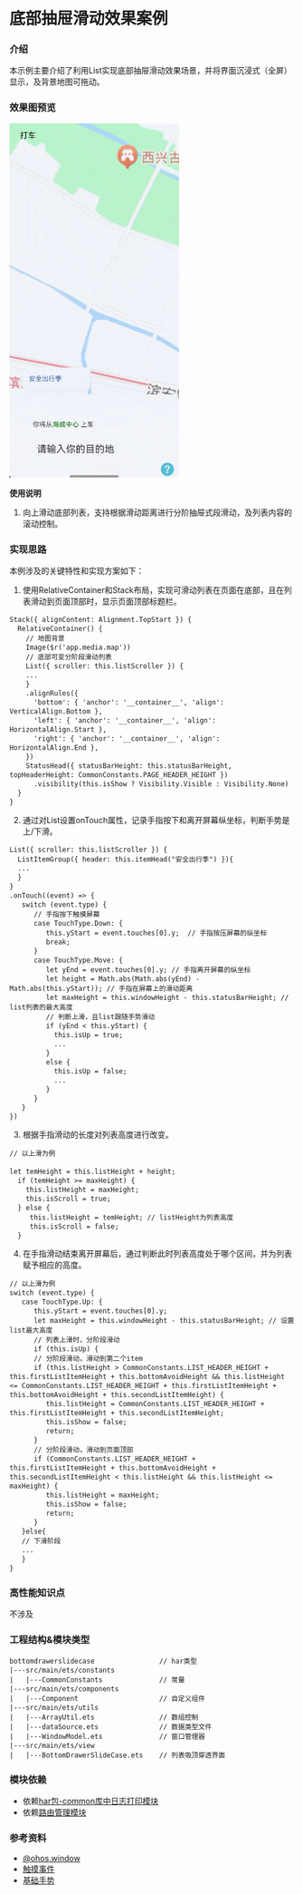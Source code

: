 # 底部抽屉滑动效果案例

### 介绍

本示例主要介绍了利用List实现底部抽屉滑动效果场景，并将界面沉浸式（全屏）显示，及背景地图可拖动。

### 效果图预览

<img src="../../product/entry/src/main/resources/base/media/bottom_drawer_slide.gif" width="300" >

**使用说明**

1. 向上滑动底部列表，支持根据滑动距离进行分阶抽屉式段滑动，及列表内容的滚动控制。

### 实现思路

本例涉及的关键特性和实现方案如下：

1. 使用RelativeContainer和Stack布局，实现可滑动列表在页面在底部，且在列表滑动到页面顶部时，显示页面顶部标题栏。

```
Stack({ alignContent: Alignment.TopStart }) {
  RelativeContainer() {
    // 地图背景
    Image($r('app.media.map'))
    // 底部可变分阶段滑动列表
    List({ scroller: this.listScroller }) {
    ...
    }
    .alignRules({
      'bottom': { 'anchor': '__container__', 'align': VerticalAlign.Bottom },
      'left': { 'anchor': '__container__', 'align': HorizontalAlign.Start },
      'right': { 'anchor': '__container__', 'align': HorizontalAlign.End },
    })
    StatusHead({ statusBarHeight: this.statusBarHeight, topHeaderHeight: CommonConstants.PAGE_HEADER_HEIGHT })
      .visibility(this.isShow ? Visibility.Visible : Visibility.None)
  }
}
```

2. 通过对List设置onTouch属性，记录手指按下和离开屏幕纵坐标，判断手势是上/下滑。

```
List({ scroller: this.listScroller }) {
  ListItemGroup({ header: this.itemHead("安全出行季") }){
  ...
  }
}
.onTouch((event) => {
   switch (event.type) {
      // 手指按下触摸屏幕
      case TouchType.Down: {
         this.yStart = event.touches[0].y;  // 手指按压屏幕的纵坐标
         break;
      }
      case TouchType.Move: {
         let yEnd = event.touches[0].y; // 手指离开屏幕的纵坐标
         let height = Math.abs(Math.abs(yEnd) - Math.abs(this.yStart)); // 手指在屏幕上的滑动距离
         let maxHeight = this.windowHeight - this.statusBarHeight; // list列表的最大高度
         // 判断上滑，且list跟随手势滑动
         if (yEnd < this.yStart) {
           this.isUp = true;
           ...
         }
         else {
           this.isUp = false;
           ...
         }
      }
   }
})
```

3. 根据手指滑动的长度对列表高度进行改变。

```
// 以上滑为例

let temHeight = this.listHeight + height;
  if (temHeight >= maxHeight) {
    this.listHeight = maxHeight;
    this.isScroll = true;
  } else {
     this.listHeight = temHeight; // listHeight为列表高度
     this.isScroll = false;
  }
```

4. 在手指滑动结束离开屏幕后，通过判断此时列表高度处于哪个区间，并为列表赋予相应的高度。

```
// 以上滑为例
switch (event.type) {
   case TouchType.Up: {         
      this.yStart = event.touches[0].y;        
      let maxHeight = this.windowHeight - this.statusBarHeight; // 设置list最大高度
      // 列表上滑时，分阶段滑动
      if (this.isUp) {
      // 分阶段滑动，滑动到第二个item
      if (this.listHeight > CommonConstants.LIST_HEADER_HEIGHT + this.firstListItemHeight + this.bottomAvoidHeight && this.listHeight <= CommonConstants.LIST_HEADER_HEIGHT + this.firstListItemHeight + this.bottomAvoidHeight + this.secondListItemHeight) {
         this.listHeight = CommonConstants.LIST_HEADER_HEIGHT + this.firstListItemHeight + this.secondListItemHeight;
         this.isShow = false;
         return;
      }
      // 分阶段滑动，滑动到页面顶部
      if (CommonConstants.LIST_HEADER_HEIGHT + this.firstListItemHeight + this.bottomAvoidHeight + this.secondListItemHeight < this.listHeight && this.listHeight <= maxHeight) {
         this.listHeight = maxHeight;
         this.isShow = false;
         return;
      }
   }else{
   // 下滑阶段
   ...
   }
}
```

### 高性能知识点

不涉及

### 工程结构&模块类型

   ```
   bottomdrawerslidecase                // har类型
   |---src/main/ets/constants
   |   |---CommonConstants              // 常量
   |---src/main/ets/components
   |   |---Component                    // 自定义组件
   |---src/main/ets/utils
   |   |---ArrayUtil.ets                // 数组控制
   |   |---dataSource.ets               // 数据类型文件
   |   |---WindowModel.ets              // 窗口管理器
   |---src/main/ets/view
   |   |---BottomDrawerSlideCase.ets    // 列表吸顶穿透界面
   ```

### 模块依赖

- 依赖[har包-common库中日志打印模块](../../common/utils/src/main/ets/log/Logger.ets)
- 依赖[路由管理模块](../../feature/routermodule)

### 参考资料

- [@ohos.window](https://developer.huawei.com/consumer/cn/doc/harmonyos-references/js-apis-window-0000001820880785)
- [触摸事件](https://developer.huawei.com/consumer/cn/doc/harmonyos-references/ts-universal-events-touch-0000001774121158)
- [基础手势](https://developer.huawei.com/consumer/cn/doc/harmonyos-references/ts-basic-gestures-pangesture-0000001774280890)